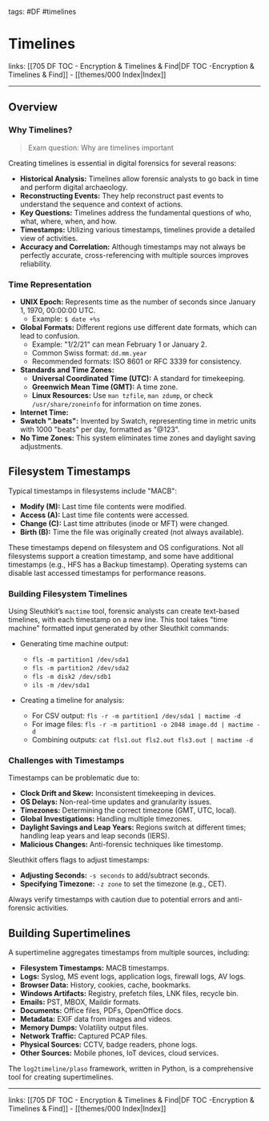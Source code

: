 tags: #DF #timelines
 
# Timelines

links: [[705 DF TOC - Encryption & Timelines & Find|DF TOC -Encryption & Timelines & Find]] - [[themes/000 Index|Index]]

---

## Overview

### Why Timelines?

> Exam question: Why are timelines important

Creating timelines is essential in digital forensics for several reasons:

- **Historical Analysis:** Timelines allow forensic analysts to go back in time and perform digital archaeology.
- **Reconstructing Events:** They help reconstruct past events to understand the sequence and context of actions.
- **Key Questions:** Timelines address the fundamental questions of who, what, where, when, and how.
- **Timestamps:** Utilizing various timestamps, timelines provide a detailed view of activities.
- **Accuracy and Correlation:** Although timestamps may not always be perfectly accurate, cross-referencing with multiple sources improves reliability.

### Time Representation

- **UNIX Epoch:** Represents time as the number of seconds since January 1, 1970, 00:00:00 UTC.
	- Example: `$ date +%s`
- **Global Formats:** Different regions use different date formats, which can lead to confusion.
	- Example: "1/2/21" can mean February 1 or January 2.
	- Common Swiss format: `dd.mm.year`
	- Recommended formats: ISO 8601 or RFC 3339 for consistency.
- **Standards and Time Zones:**
	- **Universal Coordinated Time (UTC):** A standard for timekeeping.
	- **Greenwich Mean Time (GMT):** A time zone.
	- **Linux Resources:** Use `man tzfile`, `man zdump`, or check `/usr/share/zoneinfo` for information on time zones.
- **Internet Time:**
- **Swatch ".beats":** Invented by Swatch, representing time in metric units with 1000 "beats" per day, formatted as "@123".
- **No Time Zones:** This system eliminates time zones and daylight saving adjustments.

## Filesystem Timestamps

Typical timestamps in filesystems include "MACB":

- **Modify (M):** Last time file contents were modified.
- **Access (A):** Last time file contents were accessed.
- **Change (C):** Last time attributes (inode or MFT) were changed.
- **Birth (B):** Time the file was originally created (not always available).

These timestamps depend on filesystem and OS configurations. Not all filesystems support a creation timestamp, and some have additional timestamps (e.g., HFS has a Backup timestamp). Operating systems can disable last accessed timestamps for performance reasons.

### Building Filesystem Timelines

Using Sleuthkit’s `mactime` tool, forensic analysts can create text-based timelines, with each timestamp on a new line. This tool takes "time machine" formatted input generated by other Sleuthkit commands:

- Generating time machine output:
	- `fls -m partition1 /dev/sda1`
	- `fls -m partition2 /dev/sda2`
	- `fls -m disk2 /dev/sdb1`
	- `ils -m /dev/sda1`
  
- Creating a timeline for analysis:
	- For CSV output: `fls -r -m partition1 /dev/sda1 | mactime -d`
	- For image files: `fls -r -m partition1 -o 2048 image.dd | mactime -d`
	- Combining outputs: `cat fls1.out fls2.out fls3.out | mactime -d`

### Challenges with Timestamps

Timestamps can be problematic due to:

- **Clock Drift and Skew:** Inconsistent timekeeping in devices.
- **OS Delays:** Non-real-time updates and granularity issues.
- **Timezones:** Determining the correct timezone (GMT, UTC, local).
- **Global Investigations:** Handling multiple timezones.
- **Daylight Savings and Leap Years:** Regions switch at different times; handling leap years and leap seconds (IERS).
- **Malicious Changes:** Anti-forensic techniques like timestomp.

Sleuthkit offers flags to adjust timestamps:
- **Adjusting Seconds:** `-s seconds` to add/subtract seconds.
- **Specifying Timezone:** `-z zone` to set the timezone (e.g., CET).

Always verify timestamps with caution due to potential errors and anti-forensic activities.

## Building Supertimelines

A supertimeline aggregates timestamps from multiple sources, including:

- **Filesystem Timestamps:** MACB timestamps.
- **Logs:** Syslog, MS event logs, application logs, firewall logs, AV logs.
- **Browser Data:** History, cookies, cache, bookmarks.
- **Windows Artifacts:** Registry, prefetch files, LNK files, recycle bin.
- **Emails:** PST, MBOX, Maildir formats.
- **Documents:** Office files, PDFs, OpenOffice docs.
- **Metadata:** EXIF data from images and videos.
- **Memory Dumps:** Volatility output files.
- **Network Traffic:** Captured PCAP files.
- **Physical Sources:** CCTV, badge readers, phone logs.
- **Other Sources:** Mobile phones, IoT devices, cloud services.

The `log2timeline/plaso` framework, written in Python, is a comprehensive tool for creating supertimelines.

---

links: [[705 DF TOC - Encryption & Timelines & Find|DF TOC -Encryption & Timelines & Find]] - [[themes/000 Index|Index]]